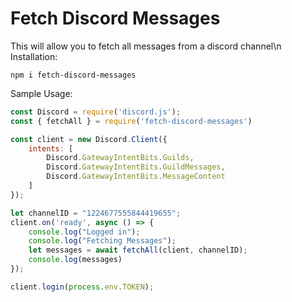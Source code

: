 # Fetch Discord Messages
This will allow you to fetch all messages from a discord channel\n
Installation:
```
npm i fetch-discord-messages
```
Sample Usage:
```js
const Discord = require('discord.js');
const { fetchAll } = require('fetch-discord-messages')

const client = new Discord.Client({
    intents: [
        Discord.GatewayIntentBits.Guilds,
        Discord.GatewayIntentBits.GuildMessages,
        Discord.GatewayIntentBits.MessageContent
    ]
});

let channelID = "1224677555844419655";
client.on('ready', async () => {
    console.log("Logged in");
    console.log("Fetching Messages");
    let messages = await fetchAll(client, channelID);
    console.log(messages)
});

client.login(process.env.TOKEN);
```
